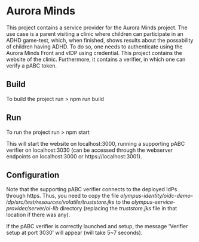 # Aurora Minds
This project contains a service provider for the Aurora Minds project.
The use case is a parent visiting a clinic where children can participate in an ADHD game-test, which, when finished, shows results about the possability of children having ADHD. To do so, one needs to authenticate using the Aurora Minds Front and vIDP using credential.
This project contains the website of the clinic. Furthermore, it contains a verifier, in which one can verify a pABC token.
## Build
To build the project run 
    > npm run build

## Run
To run the project run
    > npm start

This will start the website on localhost:3000, running a supporting pABC verifier on localhost:3030 (can be accessed through the webserver endpoints on localhost:3000 or https://localhost:3001).

## Configuration
Note that the supporting pABC verifier connects to the deployed IdPs through https. Thus, you need to copy the file *olympus-identity/oidc-demo-idp/src/test/resources/volatile/truststore.jks* to the *olympus-service-provider/server/ol-lib* directory (replacing the *truststore.jks* file in that location if there was any). 

If the pABC verifier is correctly launched and setup, the message 'Verifier setup at port 3030' will appear (will take 5~7 seconds).
